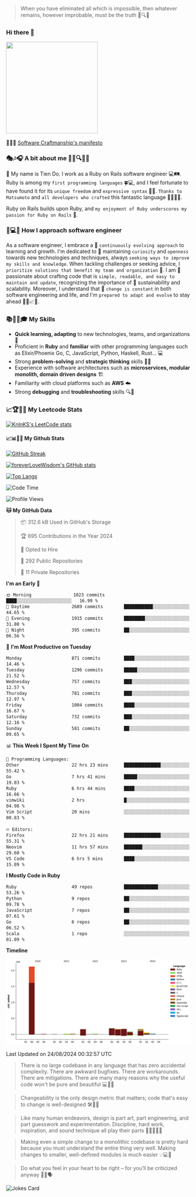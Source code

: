 > When you have eliminated all which is impossible, then whatever remains, however improbable, must be the truth 🤔🔍💡
### Hi there 👋

<!--
**foreverLoveWisdom/foreverLoveWisdom** is a ✨ _special_ ✨ repository because its `README.md` (this file) appears on your GitHub profile.

Here are some ideas to get you started:

- 🔭 I’m currently working on ...
- 🌱 I’m currently learning ...
- 👯 I’m looking to collaborate on ...
- 🤔 I’m looking for help with ...
- 💬 Ask me about ...
- 📫 How to reach me: ...
- 😄 Pronouns: ...
- ⚡ Fun fact: ...
-->

<img src="https://codecondo.com/wp-content/uploads/2017/09/railslogo.png" width="250" height="250">

 📜🔨🌟 [Software Craftmanship's manifesto](http://manifesto.softwarecraftsmanship.org/)

### 🎭🎶🎧 A bit about me 🕵️‍♀️🔍🕵️‍♂️
👋 My name is Tien Do. I work as a Ruby on Rails software engineer 💻🛤️. Ruby is among my `first programming languages` 🍀💻, and I feel fortunate to have found it for its `unique freedom` and `expressive syntax` 🤗💬. `Thanks to Matsumoto` and `all developers who crafted` this fantastic language 🙏👨‍💻🌟.

Ruby on Rails builds upon Ruby, and `my enjoyment of Ruby underscores my passion for Ruby on Rails` 🤩.

### 🤔💻🔨 How I approach software engineer
As a software engineer, I embrace a 🔄 `continuously evolving approach` to learning and growth. I'm dedicated to 🤔 maintaining `curiosity` and `openness` towards new technologies and techniques, always `seeking ways to improve my skills and knowledge`. When tackling challenges or seeking advice, I `prioritize solutions that benefit my team and organization` 👥. I am 🎉 passionate about crafting code that is `simple, readable, and easy to maintain and update`, recognizing the importance of 🌱 sustainability and scalability. Moreover, I understand that 🌊 `change is constant` in both software engineering and life, and I'm `prepared to adapt and evolve` to stay ahead 🏃‍♂️📈🔄.

### 📚🧑‍💻🎓 My Skills
- **Quick learning, adapting** to new technologies, teams, and organizations 🚀
- Proficient in **Ruby** and **familiar** with other programming languages such as Elixir/Phoenix Go, C, JavaScript, Python, Haskell, Rust... 💻
- Strong **problem-solving** and **strategic thinking** skills 🤔💡
- Experience with software architectures such as **microservices, modular monolith, domain driven designs** 🏗️
- Familiarity with cloud platforms such as **AWS** ☁️ 
- Strong **debugging** and **troubleshooting** skills 🔍🐞


### 📈🏆🧑‍💻 My Leetcode Stats
[![KnlnKS's LeetCode stats](https://leetcode-stats-six.vercel.app/?username=foreverLoveWisdom&theme=dark)](https://github.com/KnlnKS/leetcode-stats)

#### 📈📊👨‍💻  My Github Stats

[![GitHub Streak](https://github-readme-streak-stats.herokuapp.com/?user=foreverLoveWisdom&theme=dracula)](https://git.io/streak-stats)
&nbsp;
&nbsp;

[![foreverLoveWisdom's GitHub stats](https://github-readme-stats.vercel.app/api?username=foreverLoveWisdom&show_icons=true&theme=react&count_private=true)](https://github.com/anuraghazra/github-readme-stats)

[![Top Langs](https://github-readme-stats.vercel.app/api/top-langs/?username=foreverLoveWisdom&show_icons=true&theme=vue-dark)](https://github.com/anuraghazra/github-readme-stats)

<!--START_SECTION:waka-->
![Code Time](http://img.shields.io/badge/Code%20Time-3%2C171%20hrs%202%20mins-blue)

![Profile Views](http://img.shields.io/badge/Profile%20Views-0-blue)

**🐱 My GitHub Data** 

> 📦 312.6 kB Used in GitHub's Storage 
 > 
> 🏆 695 Contributions in the Year 2024
 > 
> 💼 Opted to Hire
 > 
> 📜 292 Public Repositories 
 > 
> 🔑 11 Private Repositories 
 > 
**I'm an Early 🐤** 

```text
🌞 Morning                1023 commits        ████░░░░░░░░░░░░░░░░░░░░░   16.99 % 
🌆 Daytime                2689 commits        ███████████░░░░░░░░░░░░░░   44.65 % 
🌃 Evening                1915 commits        ████████░░░░░░░░░░░░░░░░░   31.80 % 
🌙 Night                  395 commits         ██░░░░░░░░░░░░░░░░░░░░░░░   06.56 % 
```
📅 **I'm Most Productive on Tuesday** 

```text
Monday                   871 commits         ████░░░░░░░░░░░░░░░░░░░░░   14.46 % 
Tuesday                  1296 commits        █████░░░░░░░░░░░░░░░░░░░░   21.52 % 
Wednesday                757 commits         ███░░░░░░░░░░░░░░░░░░░░░░   12.57 % 
Thursday                 781 commits         ███░░░░░░░░░░░░░░░░░░░░░░   12.97 % 
Friday                   1004 commits        ████░░░░░░░░░░░░░░░░░░░░░   16.67 % 
Saturday                 732 commits         ███░░░░░░░░░░░░░░░░░░░░░░   12.16 % 
Sunday                   581 commits         ██░░░░░░░░░░░░░░░░░░░░░░░   09.65 % 
```


📊 **This Week I Spent My Time On** 

```text
💬 Programming Languages: 
Other                    22 hrs 23 mins      ██████████████░░░░░░░░░░░   55.42 % 
Go                       7 hrs 41 mins       █████░░░░░░░░░░░░░░░░░░░░   19.03 % 
Ruby                     6 hrs 44 mins       ████░░░░░░░░░░░░░░░░░░░░░   16.66 % 
vimwiki                  2 hrs               █░░░░░░░░░░░░░░░░░░░░░░░░   04.98 % 
Vim Script               20 mins             ░░░░░░░░░░░░░░░░░░░░░░░░░   00.83 % 

🔥 Editors: 
Firefox                  22 hrs 21 mins      ██████████████░░░░░░░░░░░   55.31 % 
Neovim                   11 hrs 57 mins      ███████░░░░░░░░░░░░░░░░░░   29.60 % 
VS Code                  6 hrs 5 mins        ████░░░░░░░░░░░░░░░░░░░░░   15.09 % 
```

**I Mostly Code in Ruby** 

```text
Ruby                     49 repos            █████████████░░░░░░░░░░░░   53.26 % 
Python                   9 repos             ██░░░░░░░░░░░░░░░░░░░░░░░   09.78 % 
JavaScript               7 repos             ██░░░░░░░░░░░░░░░░░░░░░░░   07.61 % 
Go                       6 repos             ██░░░░░░░░░░░░░░░░░░░░░░░   06.52 % 
Scala                    1 repo              ░░░░░░░░░░░░░░░░░░░░░░░░░   01.09 % 
```



**Timeline**

![Lines of Code chart](https://raw.githubusercontent.com/foreverLoveWisdom/foreverLoveWisdom/main/assets/bar_graph.png)


 Last Updated on 24/08/2024 00:32:57 UTC
<!--END_SECTION:waka-->


> There is no large codebase in any language that has zero accidental complexity. There are awkward bugfixes. There are workarounds. There are mitigations.
> There are many many reasons why the useful code won't be pure and beautiful 💻🐞🤔

> Changeability is the only design metric that matters; code that's easy to change is well-designed 🛠️🔄🎨

> Like many human endeavors, design is part art, part engineering, and part guesswork and experimentation. Discipline, hard work, inspiration, and sound technique all play their parts 🎨🧑‍💻🔬🧪

> Mak­ing even a sim­ple change to a mono­lith­ic code­base is pret­ty hard because you must under­stand the entire thing very well. Mak­ing changes to small­er, well-defined mod­ules is much easier 💡💻🤔
 
 > Do what you feel in your heart to be right – for you’ll be criticized anyway 💖🙏🗣️ 
 
![Jokes Card](https://readme-jokes.vercel.app/api)
